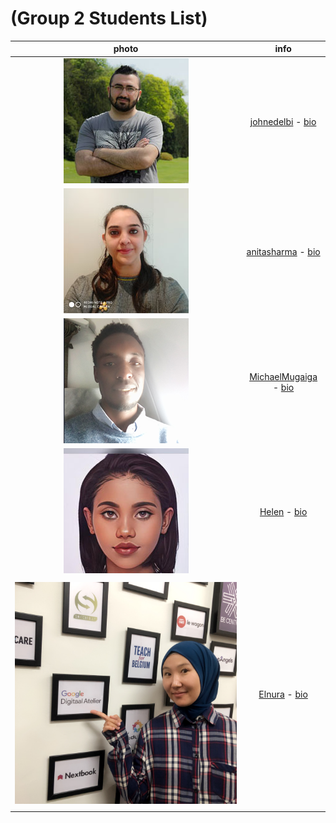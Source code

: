 # (Group 2 Students List)

<!-- Students list start here -->

|                           **photo**                            |                                         **info**                                         |
| :------------------------------------------------------------: | :--------------------------------------------------------------------------------------: |
|  ![John Edelbi ](./students-bio/images/readme-JohnEdelbi.jpg)  |    [johnedelbi](https://github.com/johnedelbi) - [bio](./students-bio/johnedelbi.md)     |
| ![Anita Sharma ](./students-bio/images/readme-AnitaSharma.jpg) | [anitasharma](https://github.com/AnitaSharma2022) - [bio](./students-bio/anitasharma.md) |
| ![Michael Mugaiga ](./students-bio/images/readme-Michael.png)  | [MichaelMugaiga](https://github.com/MichaelMugaiga) - [bio](./students-bio/mmugaiga.md)  |
|     ![Helen](./students-bio/images/readme-helen-image.jpg)     |          [Helen](https://github.com/Helen-HYF) - [bio](./students-bio/helen.md)          |
|                                                                |                                                                                          |
|       ![Elnura](./students-bio/images/readme-elnura.JPG)       |         [Elnura](https://github.com/Elya88) - [bio](./students-bio/elnura.md)         |
|                                                                |                                                                                          |

<!-- Students list finish here -->

